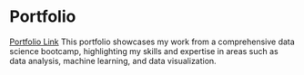 # Portfolio
[Portfolio Link](https://laurlen2112.github.io/Portfolio/)
This portfolio showcases my work from a comprehensive data science bootcamp, highlighting my skills and expertise in areas such as data analysis, machine learning, and data visualization.
